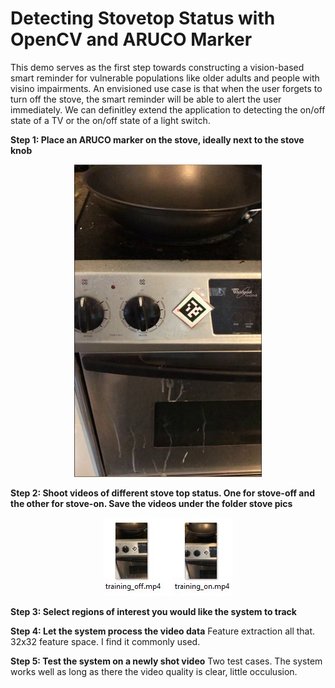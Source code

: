 # Detecting Stovetop Status with OpenCV and ARUCO Marker

This demo serves as the first step towards constructing a vision-based smart reminder for vulnerable populations like older adults and people with visino impairments. An envisioned use case is that when the user forgets to turn off the stove, the smart reminder will be able to alert the user immediately. We can definitley extend the application to detecting the on/off state of a TV or the on/off state of a light switch. 

**Step 1: Place an ARUCO marker on the stove, ideally next to the stove knob**

<p align="center">
  <img src="images/stove_pc.JPG" width="300" height="500">
</p>

**Step 2: Shoot videos of different stove top status. One for stove-off and the other for stove-on. Save the videos under the folder stove pics**
<p align="center">
  <img src="images/training.JPG" width="206" height="125">
</p>

**Step 3: Select regions of interest you would like the system to track**

**Step 4: Let the system process the video data**
Feature extraction all that. 32x32 feature space. I find it commonly used. 

**Step 5: Test the system on a newly shot video**
Two test cases. The system works well as long as there the video quality is clear, little occulusion. 
